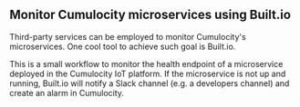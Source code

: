## Monitor Cumulocity microservices using Built.io

Third-party services can be employed to monitor Cumulocity's microservices. One cool tool to achieve such goal is Built.io.

This is a small workflow to monitor the health endpoint of a microservice deployed in the Cumulocity IoT platform. If the microservice is not up and running, Built.io will notify a Slack channel (e.g. a developers channel) and create an alarm in Cumulocity.
